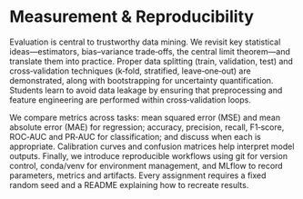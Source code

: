 # Measurement & Reproducibility

Evaluation is central to trustworthy data mining.  We revisit key statistical ideas—estimators, bias–variance trade‑offs, the central limit theorem—and translate them into practice.  Proper data splitting (train, validation, test) and cross‑validation techniques (k‑fold, stratified, leave‑one‑out) are demonstrated, along with bootstrapping for uncertainty quantification.  Students learn to avoid data leakage by ensuring that preprocessing and feature engineering are performed within cross‑validation loops.

We compare metrics across tasks: mean squared error (MSE) and mean absolute error (MAE) for regression; accuracy, precision, recall, F1‑score, ROC‑AUC and PR‑AUC for classification; and discuss when each is appropriate.  Calibration curves and confusion matrices help interpret model outputs.  Finally, we introduce reproducible workflows using git for version control, conda/venv for environment management, and MLflow to record parameters, metrics and artifacts.  Every assignment requires a fixed random seed and a README explaining how to recreate results.
